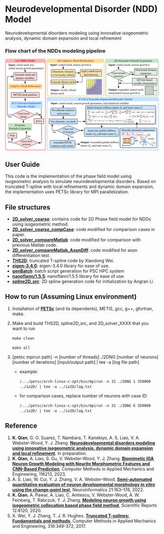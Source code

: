 # Neurodevelopmental Disorder (NDD) Model
Neurodevelopmental disorders modeling using innovative isogeometric analysis, dynamic domain expansion and local refinement

### Flow chart of the NDDs modeling pipeline
![NDDs modeling pipelines](./Figures/PETSc_NG_Framework.png)

## User Guide
This code is the implementation of the phase field model using isogeometric analysis to simulate neurodevelopmental disorders.
Based on truncated T-spline with local refinements and dynamic domain expansion, the implementation uses PETSc library for MPI parallelization.

## File structures
- **[2D_solver_coarse](https://github.com/CMU-CBML/NNDs/tree/main/2D_solver_coarse)**: contains code for 2D Phase field model for NDDs using isogeometric method.
- **[2D_solver_coarse_compCase](https://github.com/CMU-CBML/NNDs/tree/main/2D_solver_coarse_compCase)**: code modified for comparison cases in paper.
- **[2D_solver_compareMatlab](https://github.com/CMU-CBML/NNDs/tree/main/2D_solver_compareMatlab)**: code modified for comparison with previous Matlab code.
- **[2D_solver_compareMatlab_AxonDiff](https://github.com/CMU-CBML/NNDs/tree/main/2D_solver_compareMatlab_AxonDiff)**: code modified for axon differentiation test.
- **[THS2D](https://github.com/CMU-CBML/NNDs/tree/main/THS2D)**: truncated T-spline code by Xiaodong Wei.
- **[eigen-3.4.0](https://github.com/CMU-CBML/NNDs/tree/main/eigen-3.4.0)**: eigen-3.4.0 library for ease of use.
- **[genBatch](https://github.com/CMU-CBML/NNDs/tree/main/genBatch)**: batch script generation for PSC HPC system
- **[nanoflann/1.5.5](https://github.com/CMU-CBML/NNDs/tree/main/nanoflann/1.5.5)**: nanoflann/1.5.5 library for ease of use.
- **[spline2D_src](https://github.com/CMU-CBML/NNDs/tree/main/spline2D_src)**: 2D spline generation code for initialization by Angran Li

## How to run (Assuming Linux environment)
1. Installation of **[PETSc](https://petsc.org/release/install/)** (and its dependents), METIS, gcc, g++, gfortran, make.
2. Make and build THS2D, spline2D_src, and 2D_solver_XXXX that you want to run

    `make clean`

    `make all`

3. [petsc mpirun path] -n [number of threads] ./2DNG [number of neurons] [number of iterations] [input/output path] | tee -a [log file path]
    * example:

        `/.../petsc/arch-linux-c-opt/bin/mpirun -n 32 ./2DNG 1 350000 ../io2D/ | tee -a ../io2D/log.txt`

    * for comparison cases, replace number of neurons with case ID:

        `/.../petsc/arch-linux-c-opt/bin/mpirun -n 32 ./2DNG K 350000 ../io2D/ | tee -a ../io2D/log.txt`


## Reference
1. **K. Qian**, G. O. Suarez, T. Nambara, T. Kanekiyo, A. S. Liao, V. A. Webster-Wood, Y. J. Zhang. **[Neurodevelopmental disorders modeling using innovative isogeometric analysis, dynamic domain expansion and local refinement](https://arxiv.org/abs/2407.00810)**. In preparation.
2. **K. Qian**, A. Liao, S. Gu, V. Webster-Wood, Y. J. Zhang. **[Biomimetic IGA Neuron Growth Modeling with Neurite Morphometric Features and CNN-Based Prediction](https://www.sciencedirect.com/science/article/pii/S0045782523003377)**, Computer Methods in Applied Mechanics and Engineering, 116213, 2023.
3. A. S. Liao, W. Cui, Y. J. Zhang, V. A. Webster-Wood, **[Semi-automated quantitative evaluation of neuron developmental morphology in vitro using the change-point test](https://pubmed.ncbi.nlm.nih.gov/36070028/)**, Neuroinformatics 21:163–176, 2022.
4. **K. Qian**, A. Pawar, A. Liao, C. Anitescu, V. Webster-Wood, A. W. Feinberg, T. Rabczuk, Y. J. Zhang, **[Modeling neuron growth using isogeometric collocation based phase field method](https://www.nature.com/articles/s41598-022-12073-z)**, Scientific Reports 12:8120, 2020.
5. X. Wei, Y. J. Zhang, T. J. R. Hughes. **[Truncated T-splines: Fundamentals and methods](https://www.sciencedirect.com/science/article/abs/pii/S004578251630771X)**, Computer Methods in Applied Mechanics and Engineering, 316:349-372, 2017.

